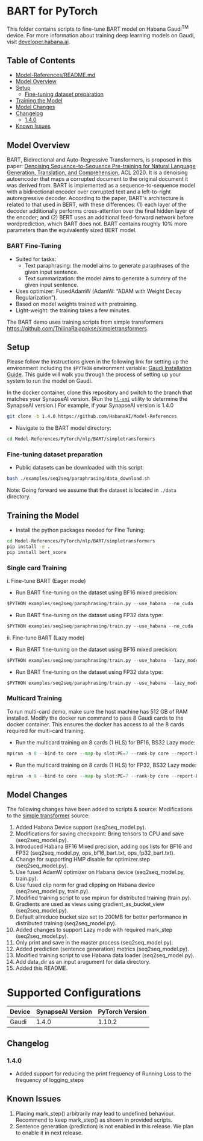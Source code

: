# BART for PyTorch

This folder contains scripts to fine-tune BART model on Habana Gaudi<sup>TM</sup> device.
For more information about training deep learning models on Gaudi, visit [developer.habana.ai](https://developer.habana.ai/resources/).

## Table of Contents
  * [Model-References/README.md](https://github.com/HabanaAI/Model-References/blob/master/README.md)
  * [Model Overview](#model-overview)
  * [Setup](#setup)
    - [Fine-tuning dataset preparation](#fine-tuning-dataset-preparation)
  * [Training the Model](#training-the-model)
  * [Model Changes](#model-changes)
  * [Changelog](#changelog)
    - [1.4.0](#140)
  * [Known Issues](#known-issues)

## Model Overview

BART, Bidirectional and Auto-Regressive Transformers, is proposed in this paper: [Denoising Sequence-to-Sequence Pre-training for Natural Language Generation, Translation, and Comprehension](https://aclanthology.org/2020.acl-main.703/), ACL 2020. It is a denoising autoencoder that maps a corrupted document to the original document it was derived from. BART is implemented as a sequence-to-sequence model with a bidirectional encoder over corrupted text and a left-to-right autoregressive decoder. According to the paper, BART's architecture is related to that used in BERT, with these differences: (1) each layer of the decoder additionally performs cross-attention over the final hidden layer of the encoder; and (2) BERT uses an additional feed-forward network before wordprediction, which BART does not. BART contains roughly 10% more parameters than the equivalently sized BERT model.

### BART Fine-Tuning
- Suited for tasks:
  - Text paraphrasing: the model aims to generate paraphrases of the given input sentence.
  - Text summarization: the model aims to generate a summry of the given input sentence.
- Uses optimizer: FusedAdamW (AdamW: “ADAM with Weight Decay Regularization”).
- Based on model weights trained with pretraining.
- Light-weight: the training takes a few minutes.

The BART demo uses training scripts from simple transformers https://github.com/ThilinaRajapakse/simpletransformers.

## Setup

Please follow the instructions given in the following link for setting up the
environment including the `$PYTHON` environment variable: [Gaudi Installation
Guide](https://docs.habana.ai/en/latest/Installation_Guide/GAUDI_Installation_Guide.html).
This guide will walk you through the process of setting up your system to run
the model on Gaudi.

In the docker container, clone this repository and switch to the branch that matches your SynapseAI version. (Run the
[`hl-smi`](https://docs.habana.ai/en/latest/System_Management_Tools_Guide/System_Management_Tools.html#hl-smi-utility-options)
utility to determine the SynapseAI version.) For example, if your SynapseAI version is 1.4.0

```bash
git clone -b 1.4.0 https://github.com/HabanaAI/Model-References
```

- Navigate to the BART model directory:
```bash
cd Model-References/PyTorch/nlp/BART/simpletransformers
```

### Fine-tuning dataset preparation

- Public datasets can be downloaded with this script:
```bash
bash ./examples/seq2seq/paraphrasing/data_download.sh
```

Note: Going forward we assume that the dataset is located in `./data` directory.

## Training the Model

- Install the python packages needed for Fine Tuning:
```bash
cd Model-References/PyTorch/nlp/BART/simpletransformers
pip install -e .
pip install bert_score
```

### Single card Training
i. Fine-tune BART (Eager mode)

- Run BART fine-tuning on the dataset using BF16 mixed precision:
```python
$PYTHON examples/seq2seq/paraphrasing/train.py --use_habana --no_cuda --use_fused_adam --use_fused_clip_norm --max_seq_length 128 --train_batch_size 32 --num_train_epochs 5 --save_best_model --output_dir output --bf16
```

- Run BART fine-tuning on the dataset using FP32 data type:
```python
$PYTHON examples/seq2seq/paraphrasing/train.py --use_habana --no_cuda --use_fused_adam --use_fused_clip_norm --max_seq_length 128 --train_batch_size 32 --num_train_epochs 5 --save_best_model --output_dir output
```

ii. Fine-tune BART (Lazy mode)

- Run BART fine-tuning on the dataset using BF16 mixed precision:
```python
$PYTHON examples/seq2seq/paraphrasing/train.py --use_habana --lazy_mode --no_cuda --use_fused_adam --use_fused_clip_norm --max_seq_length 128 --train_batch_size 32 --num_train_epochs 5 --logging_steps 50 --save_best_model --output_dir output --bf16
```

- Run BART fine-tuning on the dataset using FP32 data type:
```python
$PYTHON examples/seq2seq/paraphrasing/train.py --use_habana --lazy_mode --no_cuda --use_fused_adam --use_fused_clip_norm --max_seq_length 128 --train_batch_size 32 --num_train_epochs 5 --logging_steps 50 --save_best_model --output_dir output
```

### Multicard Training
To run multi-card demo, make sure the host machine has 512 GB of RAM installed. Modify the docker run command to pass 8 Gaudi cards to the docker container. This ensures the docker has access to all the 8 cards required for multi-card training.

- Run the multicard training on 8 cards (1 HLS) for BF16, BS32 Lazy mode:
```python
mpirun -n 8 --bind-to core --map-by slot:PE=7 --rank-by core --report-bindings --allow-run-as-root $PYTHON examples/seq2seq/paraphrasing/train.py --use_habana --lazy_mode --no_cuda --use_fused_adam --use_fused_clip_norm --max_seq_length 128 --train_batch_size 32 --num_train_epochs 5 --logging_steps 50 --save_best_model --output_dir /tmp/multicards --bf16 --distributed
```

- Run the multicard training on 8 cards (1 HLS) for FP32, BS32 Lazy mode:
```python
mpirun -n 8 --bind-to core --map-by slot:PE=7 --rank-by core --report-bindings --allow-run-as-root $PYTHON examples/seq2seq/paraphrasing/train.py --use_habana --lazy_mode --no_cuda --use_fused_adam --use_fused_clip_norm --max_seq_length 128 --train_batch_size 32 --num_train_epochs 5 --logging_steps 50 --save_best_model --output_dir /tmp/multicards --distributed
```

## Model Changes

The following changes have been added to scripts & source:
Modifications to the [simple transformer](https://github.com/ThilinaRajapakse/simpletransformers) source:

1. Added Habana Device support (seq2seq_model.py).
2. Modifications for saving checkpoint: Bring tensors to CPU and save (seq2seq_model.py).
3. Introduced Habana BF16 Mixed precision, adding ops lists for BF16 and FP32 (seq2seq_model.py, ops_bf16_bart.txt, ops_fp32_bart.txt).
4. Change for supporting HMP disable for optimizer.step (seq2seq_model.py).
5. Use fused AdamW optimizer on Habana device (seq2seq_model.py, train.py).
6. Use fused clip norm for grad clipping on Habana device (seq2seq_model.py, train.py).
7. Modified training script to use mpirun for distributed training (train.py).
8. Gradients are used as views using gradient_as_bucket_view (seq2seq_model.py).
9. Default allreduce bucket size set to 200MB for better performance in distributed training (seq2seq_model.py).
10. Added changes to support Lazy mode with required mark_step (seq2seq_model.py).
11. Only print and save in the master process (seq2seq_model.py).
12. Added prediction (sentence generation) metrics (seq2seq_model.py).
13. Modified training script to use Habana data loader (seq2seq_model.py).
14. Add data_dir as an input arugument for data directory.
15. Added this README.

# Supported Configurations

| Device | SynapseAI Version | PyTorch Version |
|-----|-----|-----|
| Gaudi | 1.4.0 | 1.10.2 |

## Changelog
### 1.4.0
 - Added support for reducing the print frequency of Running Loss to the frequency of logging_steps

## Known Issues

1. Placing mark_step() arbitrarily may lead to undefined behaviour. Recommend to keep mark_step() as shown in provided scripts.
2. Sentence generation (prediction) is not enabled in this release. We plan to enable it in next release.
